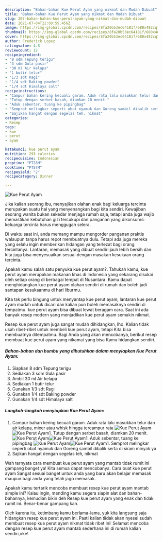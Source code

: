 ```yaml
---
description: "Bahan-bahan Kue Perut Ayam yang nikmat dan Mudah Dibuat"
title: "Bahan-bahan Kue Perut Ayam yang nikmat dan Mudah Dibuat"
slug: 207-bahan-bahan-kue-perut-ayam-yang-nikmat-dan-mudah-dibuat
date: 2021-07-04T22:08:59.456Z
image: https://img-global.cpcdn.com/recipes/8fa20b53ec64181f/680x482cq70/kue-perut-ayam-foto-resep-utama.jpg
thumbnail: https://img-global.cpcdn.com/recipes/8fa20b53ec64181f/680x482cq70/kue-perut-ayam-foto-resep-utama.jpg
cover: https://img-global.cpcdn.com/recipes/8fa20b53ec64181f/680x482cq70/kue-perut-ayam-foto-resep-utama.jpg
author: Frederick Lopez
ratingvalue: 4.8
reviewcount: 12
recipeingredient:
- "8 sdm Tepung terigu"
- "3 sdm Gula pasir"
- "30 ml Air kelapa"
- "1 butir telur"
- "1/3 sdt Ragi"
- "1/4 sdt Baking powder"
- "1/4 sdt Himalaya salt"
recipeinstructions:
- "Campur bahan kering kecuali garam. Aduk rata lalu masukkan telur dan air kelapa, mixer atau whisk hingga tercampur rata"
- "Tutup dengan serbet basah, diamkan 20 menit."
- "Aduk sebentar, tuang ke pipingbag"
- "Semprot melingkar seperti obat nyamuk dan Goreng sambil dibalik serta di siram minyak ya"
- "Sajikan hangat dengan segelas teh, nikmat"
categories:
- Resep
tags:
- kue
- perut
- ayam

katakunci: kue perut ayam 
nutrition: 293 calories
recipecuisine: Indonesian
preptime: "PT28M"
cooktime: "PT57M"
recipeyield: "2"
recipecategory: Dinner

---
```



![Kue Perut Ayam](https://img-global.cpcdn.com/recipes/8fa20b53ec64181f/680x482cq70/kue-perut-ayam-foto-resep-utama.jpg)

Jika kalian seorang ibu, menyajikan olahan enak bagi keluarga tercinta merupakan suatu hal yang menyenangkan bagi kita sendiri. Kewajiban seorang  wanita bukan sekedar menjaga rumah saja, tetapi anda juga wajib memastikan kebutuhan gizi tercukupi dan panganan yang dikonsumsi keluarga tercinta harus menggugah selera.

Di waktu  saat ini, anda memang mampu mengorder panganan praktis walaupun tanpa harus repot membuatnya dulu. Tetapi ada juga mereka yang selalu ingin memberikan hidangan yang terlezat bagi orang tercintanya. Lantaran, memasak yang dibuat sendiri jauh lebih bersih dan kita juga bisa menyesuaikan sesuai dengan masakan kesukaan orang tercinta. 



Apakah kamu salah satu penyuka kue perut ayam?. Tahukah kamu, kue perut ayam merupakan makanan khas di Indonesia yang sekarang disukai oleh setiap orang di berbagai tempat di Nusantara. Kamu dapat menghidangkan kue perut ayam olahan sendiri di rumah dan boleh jadi santapan kesukaanmu di hari liburmu.

Kita tak perlu bingung untuk menyantap kue perut ayam, lantaran kue perut ayam mudah untuk dicari dan kalian pun boleh memasaknya sendiri di tempatmu. kue perut ayam bisa dibuat lewat beragam cara. Saat ini ada banyak resep modern yang menjadikan kue perut ayam semakin nikmat.

Resep kue perut ayam juga sangat mudah dihidangkan, lho. Kalian tidak usah ribet-ribet untuk membeli kue perut ayam, tetapi Kita bisa membuatnya ditempatmu. Bagi Anda yang akan mencobanya, berikut resep membuat kue perut ayam yang nikamat yang bisa Kamu hidangkan sendiri.

<!--inarticleads1-->

##### Bahan-bahan dan bumbu yang dibutuhkan dalam menyiapkan Kue Perut Ayam:

1. Siapkan 8 sdm Tepung terigu
1. Sediakan 3 sdm Gula pasir
1. Ambil 30 ml Air kelapa
1. Sediakan 1 butir telur
1. Gunakan 1/3 sdt Ragi
1. Gunakan 1/4 sdt Baking powder
1. Gunakan 1/4 sdt Himalaya salt




<!--inarticleads2-->

##### Langkah-langkah menyiapkan Kue Perut Ayam:

1. Campur bahan kering kecuali garam. Aduk rata lalu masukkan telur dan air kelapa, mixer atau whisk hingga tercampur rata
<img src="https://img-global.cpcdn.com/steps/b543581540b4c40d/160x128cq70/kue-perut-ayam-langkah-memasak-1-foto.jpg" alt="Kue Perut Ayam"><img src="https://img-global.cpcdn.com/steps/9c2fcc2e2c87c1a8/160x128cq70/kue-perut-ayam-langkah-memasak-1-foto.jpg" alt="Kue Perut Ayam">1. Tutup dengan serbet basah, diamkan 20 menit.
<img src="https://img-global.cpcdn.com/steps/53adbbe98d16905e/160x128cq70/kue-perut-ayam-langkah-memasak-2-foto.jpg" alt="Kue Perut Ayam"><img src="https://img-global.cpcdn.com/steps/60a972958d3adc20/160x128cq70/kue-perut-ayam-langkah-memasak-2-foto.jpg" alt="Kue Perut Ayam">1. Aduk sebentar, tuang ke pipingbag
<img src="https://img-global.cpcdn.com/steps/23dc4fe29ce11aa7/160x128cq70/kue-perut-ayam-langkah-memasak-3-foto.jpg" alt="Kue Perut Ayam"><img src="https://img-global.cpcdn.com/steps/16501b6b6737c87b/160x128cq70/kue-perut-ayam-langkah-memasak-3-foto.jpg" alt="Kue Perut Ayam">1. Semprot melingkar seperti obat nyamuk dan Goreng sambil dibalik serta di siram minyak ya
1. Sajikan hangat dengan segelas teh, nikmat




Wah ternyata cara membuat kue perut ayam yang mantab tidak rumit ini gampang banget ya! Kita semua dapat mencobanya. Cara buat kue perut ayam Sangat sesuai banget untuk anda yang baru akan belajar memasak maupun bagi anda yang telah jago memasak.

Apakah kamu tertarik mencoba membuat resep kue perut ayam mantab simple ini? Kalau ingin, mending kamu segera siapin alat dan bahan-bahannya, kemudian bikin deh Resep kue perut ayam yang enak dan tidak rumit ini. Benar-benar gampang kan. 

Oleh karena itu, ketimbang kamu berlama-lama, yuk kita langsung saja hidangkan resep kue perut ayam ini. Pasti kalian tiidak akan nyesel sudah membuat resep kue perut ayam nikmat tidak ribet ini! Selamat mencoba dengan resep kue perut ayam mantab sederhana ini di rumah kalian sendiri,oke!.

